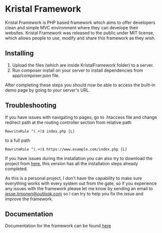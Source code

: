 # Kristal Framework

Kristal Framework is PHP based framework which aims to offer developers clean and simple MVC environment where they can develope their websites.
Kristal Framework was released to the public under MIT license, which allows people to use, modify and share this framework as they wish.



## Installing

1. Upload the files (which are inside KristalFramework folder) to a server.
2. Run composer install on your server to install dependencies from app/composer.json file.

After completing these steps you should now be able to access the built-in demo page by going to your server's URL.



## Troubleshooting

If you have issues with navigating to pages, go to .htaccess file and change redirect path at the routing controller section from relative path

    RewriteRule ^(.+)$ index.php [L]
    
to a full path

    RewriteRule ^(.+)$ https://www.example.com/index.php [L]

If you have issues during the installation you can also try to download the project from [here](https://www.jessetimonen.fi/kristal),
this version has all the installation steps already completed.

As this is a personal project, I don't have the capability to make sure everything works with every system out from the gate,
so if you experience any issues with the framework please let me know by sending an email to jesse.timonen@outlook.com
so I can try to help you fix the issue and improve the framework.



## Documentation

Documentation for the framework can be found [here](https://www.jessetimonen.fi/kristal/documentation)
